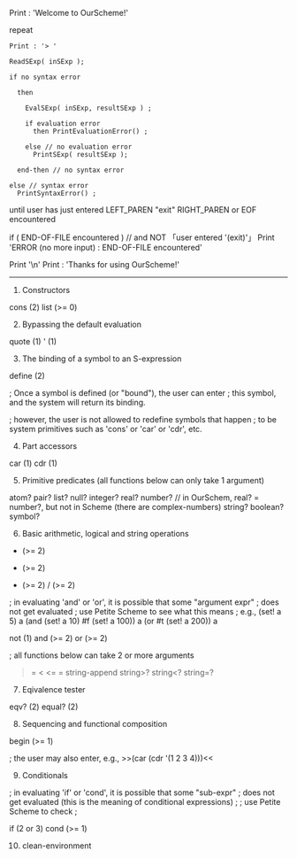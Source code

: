 Print : 'Welcome to OurScheme!'
  
  repeat
  
    Print : '> '
    
    ReadSExp( inSExp ); 
    
    if no syntax error
    
      then 
      
        EvalSExp( inSExp, resultSExp ) ;
        
        if evaluation error
          then PrintEvaluationError() ;
          
        else // no evaluation error
          PrintSExp( resultSExp );
          
      end-then // no syntax error
      
    else // syntax error
      PrintSyntaxError() ;
    
  until user has just entered LEFT_PAREN "exit" RIGHT_PAREN
        or
        EOF encountered
  
  if ( END-OF-FILE encountered ) // and NOT 「user entered '(exit)'」
    Print 'ERROR (no more input) : END-OF-FILE encountered' 

  Print '\n'
  Print : 'Thanks for using OurScheme!'
  
  -------------------------------------------------------------------------------
  
  1. Constructors

  cons (2)
  list (>= 0)

2. Bypassing the default evaluation

  quote (1)
  '     (1)

3. The binding of a symbol to an S-expression

  define (2)

  ; Once a symbol is defined (or "bound"), the user can enter 
  ; this symbol, and the system will return its binding.
  
  ; however, the user is not allowed to redefine symbols that happen
  ; to be system primitives such as 'cons' or 'car' or 'cdr', etc.

4. Part accessors

  car (1)
  cdr (1)

5. Primitive predicates (all functions below can only take 1 argument)

  atom?
  pair?
  list?
  null?
  integer?
  real?
  number? // in OurSchem, real? = number?, but not in Scheme (there are complex-numbers)
  string?
  boolean?
  symbol?

6. Basic arithmetic, logical and string operations

  + (>= 2)
  - (>= 2)
  * (>= 2)
  / (>= 2)
  
  ; in evaluating 'and' or 'or', it is possible that some "argument expr"
  ; does not get evaluated ; use Petite Scheme to see what this means
  ; e.g., (set! a 5) a (and (set! a 10) #f (set! a 100)) a (or #t (set! a 200)) a
  
  not (1)
  and (>= 2)
  or  (>= 2)
  
  ; all functions below can take 2 or more arguments
  
  >
  >=
  <
  <=
  =
  string-append
  string>?
  string<?
  string=?

7. Eqivalence tester

  eqv?    (2)
  equal?  (2)

8. Sequencing and functional composition

  begin   (>= 1)
  
  ; the user may also enter, e.g., >>(car (cdr '(1 2 3 4)))<<

9. Conditionals

  ; in evaluating 'if' or 'cond', it is possible that some "sub-expr"
  ; does not get evaluated (this is the meaning of conditional expressions) ;
  ; use Petite Scheme to check ;
  
  if     (2 or 3)
  cond   (>= 1)

10. clean-environment
